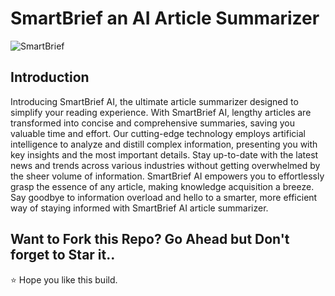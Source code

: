 # SmartBrief an AI Article Summarizer
![SmartBrief](https://i.ibb.co/k5r6PJd/build.png)

## Introduction
Introducing SmartBrief AI, the ultimate article summarizer designed to simplify your reading experience. With SmartBrief AI, lengthy articles are transformed into concise and comprehensive summaries, saving you valuable time and effort. Our cutting-edge technology employs artificial intelligence to analyze and distill complex information, presenting you with key insights and the most important details. Stay up-to-date with the latest news and trends across various industries without getting overwhelmed by the sheer volume of information. SmartBrief AI empowers you to effortlessly grasp the essence of any article, making knowledge acquisition a breeze. Say goodbye to information overload and hello to a smarter, more efficient way of staying informed with SmartBrief AI article summarizer.

## Want to Fork this Repo? Go Ahead but Don't forget to Star it..
⭐ Hope you like this build.